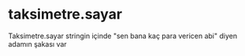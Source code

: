# taksimetre.sayar
 Taksimetre.sayar stringin içinde "sen bana kaç para vericen abi" diyen adamın şakası var
